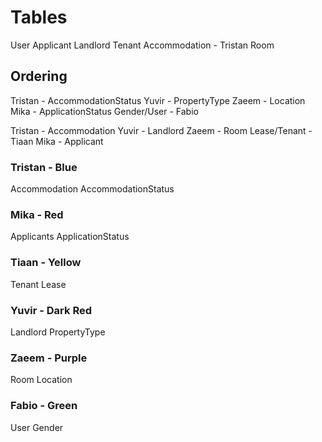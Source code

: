 # Tables

User
Applicant
Landlord
Tenant
Accommodation - Tristan
Room

## Ordering
Tristan - AccommodationStatus
Yuvir - PropertyType
Zaeem - Location
Mika - ApplicationStatus
Gender/User - Fabio

Tristan - Accommodation
Yuvir - Landlord
Zaeem - Room
Lease/Tenant - Tiaan
Mika - Applicant

### Tristan - Blue
Accommodation
AccommodationStatus

### Mika - Red
Applicants
ApplicationStatus

### Tiaan - Yellow
Tenant
Lease

### Yuvir - Dark Red
Landlord
PropertyType

### Zaeem - Purple
Room
Location

### Fabio - Green
User
Gender



